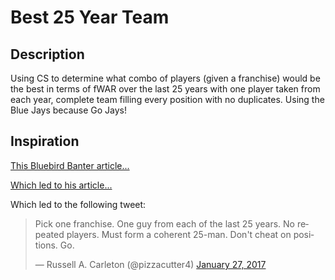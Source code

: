 # Best 25 Year Team
## Description
Using CS to determine what combo of players (given a franchise) would be the best in terms of fWAR over the last 25 years with one player taken from each year, complete team filling every position with no duplicates. Using the Blue Jays because Go Jays!

## Inspiration

[This Bluebird Banter article...](http://www.bluebirdbanter.com/2017/2/2/14483260/relief-market-reese-mcguire-payroll-25-man-roster)

[Which led to his article...](http://toronto.locals.baseballprospectus.com/2017/02/01/blue-jays-25-year-25-man-roster)

Which led to the following tweet:

<blockquote class="twitter-tweet" data-lang="en"><p lang="en" dir="ltr">Pick one franchise. One guy from each of the last 25 years. No repeated players. Must form a coherent 25-man. Don&#39;t cheat on positions. Go.</p>&mdash; Russell A. Carleton (@pizzacutter4) <a href="https://twitter.com/pizzacutter4/status/825015479882309632">January 27, 2017</a></blockquote>
<script async src="//platform.twitter.com/widgets.js" charset="utf-8"></script>

